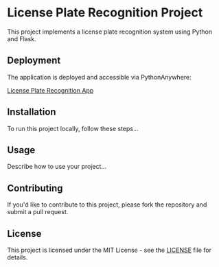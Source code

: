 # License Plate Recognition Project

This project implements a license plate recognition system using Python and Flask.

## Deployment

The application is deployed and accessible via PythonAnywhere:

[License Plate Recognition App](http://DarshanSP.pythonanywhere.com)

## Installation

To run this project locally, follow these steps...

## Usage

Describe how to use your project...

## Contributing

If you'd like to contribute to this project, please fork the repository and submit a pull request.

## License

This project is licensed under the MIT License - see the [LICENSE](LICENSE) file for details.
